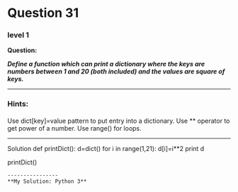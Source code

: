 # Question 31
### level 1

**Question:**

***Define a function which can print a dictionary where the keys are numbers between 1 and 20 (both included) and the values are square of keys.***


----------------------
### Hints:
#### 
Use dict[key]=value pattern to put entry into a dictionary.
Use ** operator to get power of a number.
Use range() for loops.

-------------------
Solution
def printDict():
	d=dict()
	for i in range(1,21):
		d[i]=i**2
	print d
		
printDict()
```
----------------
**My Solution: Python 3**
```
```
